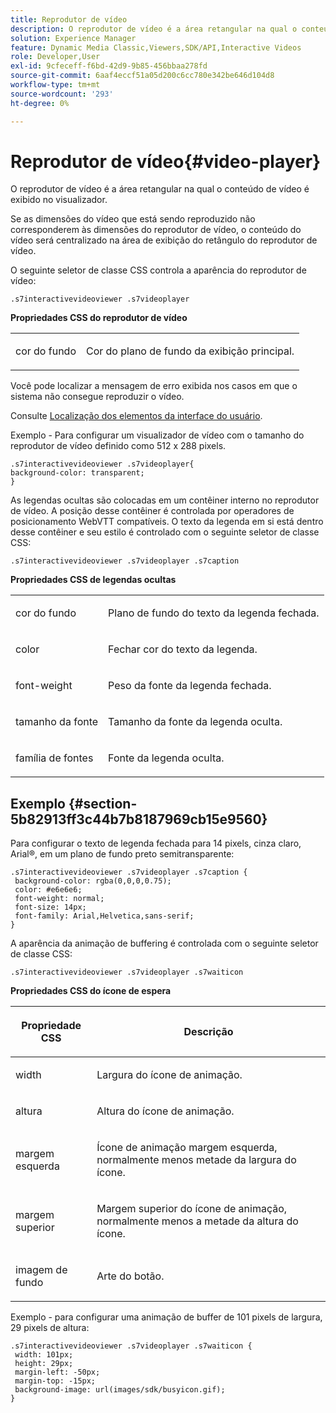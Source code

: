 ```yaml
---
title: Reprodutor de vídeo
description: O reprodutor de vídeo é a área retangular na qual o conteúdo de vídeo é exibido no visualizador.
solution: Experience Manager
feature: Dynamic Media Classic,Viewers,SDK/API,Interactive Videos
role: Developer,User
exl-id: 9cfeceff-f6bd-42d9-9b85-456bbaa278fd
source-git-commit: 6aaf4eccf51a05d200c6cc780e342be646d104d8
workflow-type: tm+mt
source-wordcount: '293'
ht-degree: 0%

---
```


# Reprodutor de vídeo{#video-player}

O reprodutor de vídeo é a área retangular na qual o conteúdo de vídeo é exibido no visualizador.

<!--<a id="section_061E550C1C1D4DB2BD663A898895B38C"></a>-->

Se as dimensões do vídeo que está sendo reproduzido não corresponderem às dimensões do reprodutor de vídeo, o conteúdo do vídeo será centralizado na área de exibição do retângulo do reprodutor de vídeo.

O seguinte seletor de classe CSS controla a aparência do reprodutor de vídeo:

```
.s7interactivevideoviewer .s7videoplayer
```

**Propriedades CSS do reprodutor de vídeo**

<table id="table_C48C56E696304C9BAFEE71BA9EA9A174"> 
 <tbody> 
  <tr> 
   <td colname="col1"> <p> <span class="codeph"> cor do fundo  </span> </p> </td> 
   <td colname="col2"> <p>Cor do plano de fundo da exibição principal. </p> </td> 
  </tr> 
 </tbody> 
</table>

Você pode localizar a mensagem de erro exibida nos casos em que o sistema não consegue reproduzir o vídeo.

Consulte [Localização dos elementos da interface do usuário](../../../c-html5-aem-asset-viewers/c-html5-aem-int-video/c-html5-aem-int-video-viewer-localization.md#concept-cbfc39344c494eb7b9f6a272cff0cc74).

Exemplo - Para configurar um visualizador de vídeo com o tamanho do reprodutor de vídeo definido como 512 x 288 pixels.

```
.s7interactivevideoviewer .s7videoplayer{ 
background-color: transparent; 
}
```

As legendas ocultas são colocadas em um contêiner interno no reprodutor de vídeo. A posição desse contêiner é controlada por operadores de posicionamento WebVTT compatíveis. O texto da legenda em si está dentro desse contêiner e seu estilo é controlado com o seguinte seletor de classe CSS:

`.s7interactivevideoviewer .s7videoplayer .s7caption`

**Propriedades CSS de legendas ocultas**

<table id="table_960E0D4FB91748FF9FC73C925B81879C"> 
 <tbody> 
  <tr> 
   <td colname="col1"> <p> <span class="codeph"> cor do fundo  </span> </p> </td> 
   <td colname="col2"> <p>Plano de fundo do texto da legenda fechada. </p> </td> 
  </tr> 
  <tr> 
   <td colname="col1"> <p> <span class="codeph"> color  </span> </p> </td> 
   <td colname="col2"> <p>Fechar cor do texto da legenda. </p> </td> 
  </tr> 
  <tr> 
   <td colname="col1"> <p> <span class="codeph"> font-weight  </span> </p> </td> 
   <td colname="col2"> <p> Peso da fonte da legenda fechada. </p> </td> 
  </tr> 
  <tr> 
   <td colname="col1"> <p> <span class="codeph"> tamanho da fonte  </span> </p> </td> 
   <td colname="col2"> <p> Tamanho da fonte da legenda oculta. </p> </td> 
  </tr> 
  <tr> 
   <td colname="col1"> <p> <span class="codeph"> família de fontes  </span> </p> </td> 
   <td colname="col2"> <p>Fonte da legenda oculta. </p> </td> 
  </tr> 
 </tbody> 
</table>

## Exemplo {#section-5b82913ff3c44b7b8187969cb15e9560}

Para configurar o texto de legenda fechada para 14 pixels, cinza claro, Arial®, em um plano de fundo preto semitransparente:

```
.s7interactivevideoviewer .s7videoplayer .s7caption { 
 background-color: rgba(0,0,0,0.75); 
 color: #e6e6e6; 
 font-weight: normal; 
 font-size: 14px; 
 font-family: Arial,Helvetica,sans-serif; 
}
```

A aparência da animação de buffering é controlada com o seguinte seletor de classe CSS:

```
.s7interactivevideoviewer .s7videoplayer .s7waiticon
```

**Propriedades CSS do ícone de espera**

<table id="table_8DB41A0FF2A746F78B763564C4F3EBE0"> 
 <thead> 
  <tr> 
   <th colname="col1" class="entry"> <p>Propriedade CSS </p> </th> 
   <th colname="col2" class="entry"> <p>Descrição </p> </th> 
  </tr> 
 </thead>
 <tbody> 
  <tr> 
   <td colname="col1"> <p> <span class="codeph"> width </span> </p> </td> 
   <td colname="col2"> <p> Largura do ícone de animação. </p> </td> 
  </tr> 
  <tr> 
   <td colname="col1"> <p> <span class="codeph"> altura  </span> </p> </td> 
   <td colname="col2"> <p> Altura do ícone de animação. </p> </td> 
  </tr> 
  <tr> 
   <td colname="col1"> <p> <span class="codeph"> margem esquerda  </span> </p> </td> 
   <td colname="col2"> <p> Ícone de animação margem esquerda, normalmente menos metade da largura do ícone. </p> </td> 
  </tr> 
  <tr> 
   <td colname="col1"> <p> <span class="codeph"> margem superior  </span> </p> </td> 
   <td colname="col2"> <p> Margem superior do ícone de animação, normalmente menos a metade da altura do ícone. </p> </td> 
  </tr> 
  <tr> 
   <td colname="col1"> <p> <span class="codeph"> imagem de fundo  </span> </p> </td> 
   <td colname="col2"> <p> Arte do botão. </p> </td> 
  </tr> 
 </tbody> 
</table>

Exemplo - para configurar uma animação de buffer de 101 pixels de largura, 29 pixels de altura:

```
.s7interactivevideoviewer .s7videoplayer .s7waiticon { 
 width: 101px; 
 height: 29px; 
 margin-left: -50px; 
 margin-top: -15px; 
 background-image: url(images/sdk/busyicon.gif); 
}
```
